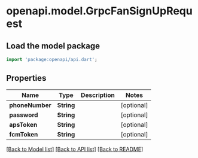 # openapi.model.GrpcFanSignUpRequest

## Load the model package
```dart
import 'package:openapi/api.dart';
```

## Properties
Name | Type | Description | Notes
------------ | ------------- | ------------- | -------------
**phoneNumber** | **String** |  | [optional] 
**password** | **String** |  | [optional] 
**apsToken** | **String** |  | [optional] 
**fcmToken** | **String** |  | [optional] 

[[Back to Model list]](../README.md#documentation-for-models) [[Back to API list]](../README.md#documentation-for-api-endpoints) [[Back to README]](../README.md)



